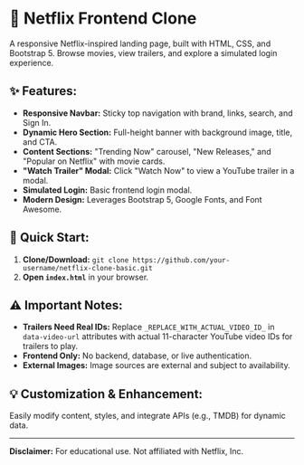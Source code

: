 # 🍿 Netflix Frontend Clone

A responsive Netflix-inspired landing page, built with HTML, CSS, and Bootstrap 5. Browse movies, view trailers, and explore a simulated login experience.

## ✨ Features:

* **Responsive Navbar:** Sticky top navigation with brand, links, search, and Sign In.
* **Dynamic Hero Section:** Full-height banner with background image, title, and CTA.
* **Content Sections:** "Trending Now" carousel, "New Releases," and "Popular on Netflix" with movie cards.
* **"Watch Trailer" Modal:** Click "Watch Now" to view a YouTube trailer in a modal.
* **Simulated Login:** Basic frontend login modal.
* **Modern Design:** Leverages Bootstrap 5, Google Fonts, and Font Awesome.

## 🚀 Quick Start:

1.  **Clone/Download:** `git clone https://github.com/your-username/netflix-clone-basic.git`
2.  **Open `index.html`** in your browser.

## ⚠️ Important Notes:

* **Trailers Need Real IDs:** Replace `_REPLACE_WITH_ACTUAL_VIDEO_ID_` in `data-video-url` attributes with actual 11-character YouTube video IDs for trailers to play.
* **Frontend Only:** No backend, database, or live authentication.
* **External Images:** Image sources are external and subject to availability.

## 💡 Customization & Enhancement:

Easily modify content, styles, and integrate APIs (e.g., TMDB) for dynamic data.

---

**Disclaimer:** For educational use. Not affiliated with Netflix, Inc.
